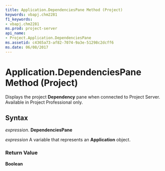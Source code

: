 ```yaml
---
title: Application.DependenciesPane Method (Project)
keywords: vbapj.chm2281
f1_keywords:
- vbapj.chm2281
ms.prod: project-server
api_name:
- Project.Application.DependenciesPane
ms.assetid: c4365a73-af82-7074-9a3e-51298c2dcff6
ms.date: 06/08/2017
---
```



# Application.DependenciesPane Method (Project)

Displays the project **Dependency** pane when connected to Project Server. Available in Project Professional only.


## Syntax

 _expression_. **DependenciesPane**

 _expression_ A variable that represents an **Application** object.


### Return Value

 **Boolean**


